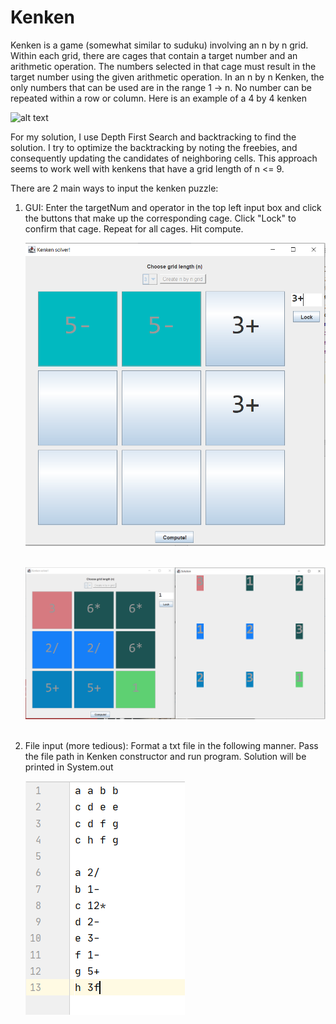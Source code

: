 # Kenken
Kenken is a game (somewhat similar to suduku) involving an n by n grid. Within each grid, there are cages that contain a target number and an arithmetic operation. 
The numbers selected in that cage must result in the target number using the given arithmetic operation. In an n by n Kenken, the only numbers that can be used are 
in the range 1 -> n. No number can be repeated within a row or column. Here is an example of a 4 by 4 kenken   

![alt text](http://www.kenkenpuzzle.com/assets/4x4-72dc4cbbdf6703b668e89907cf51d79f.png)

For my solution, I use Depth First Search and backtracking to find the solution. I try to optimize the backtracking by noting the freebies, and consequently updating the 
candidates of neighboring cells. This approach seems to work well with kenkens that have a grid length of n <= 9. 

There are 2 main ways to input the kenken puzzle:
  1) GUI: Enter the targetNum and operator in the top left input box and click the buttons that make up the corresponding cage. Click "Lock" to confirm that cage. Repeat for all 
     cages. Hit compute. 
     
     ![alt text](https://github.com/seharpanesar/Kenken/blob/master/ReadMePics/Capture.PNG?raw=true) 
     <br/><br/>
     
     
     ![alt text](https://github.com/seharpanesar/Kenken/blob/master/ReadMePics/Capture1.PNG?raw=true)
     <br/><br/>
     
  2) File input (more tedious): Format a txt file in the following manner. Pass the file path in Kenken constructor and run program. Solution will be 
     printed in System.out
     
     ![alt text](https://github.com/seharpanesar/Kenken/blob/master/ReadMePics/Capture2.PNG?raw=true) 
  
